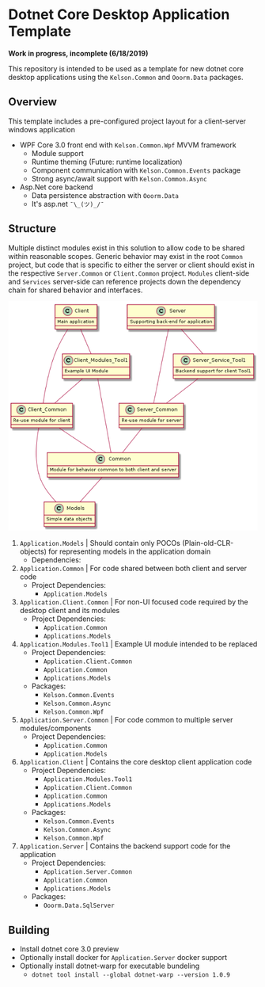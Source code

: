 # Dotnet Core Desktop Application Template

**Work in progress, incomplete (6/18/2019)**

This repository is intended to be used as a template for new dotnet core desktop applications using the `Kelson.Common` and `Ooorm.Data` packages.

## Overview

This template includes a pre-configured project layout for a client-server windows application

 * WPF Core 3.0 front end with `Kelson.Common.Wpf` MVVM framework
    * Module support
    * Runtime theming (Future: runtime localization)
    * Component communication with `Kelson.Common.Events` package
    * Strong async/await support with `Kelson.Common.Async` 
 * Asp.Net core backend
    * Data persistence abstraction with `Ooorm.Data`
    * It's asp.net `¯\_(ツ)_/¯`
 
## Structure

Multiple distinct modules exist in this solution to allow code to be shared within reasonable scopes. Generic behavior may exist in the root `Common` project, but code that is specific to either the server or client should exist in the respective `Server.Common` or `Client.Common` project. `Modules` client-side and `Services` server-side can reference projects down the dependency chain for shared behavior and interfaces.

![Package Diagram](./Docs/TemplateDiagram.png)

 1. `Application.Models`
    | Should contain only POCOs (Plain-old-CLR-objects) for representing models in the application domain
    * Dependencies:
 1. `Application.Common`
    | For code shared between both client and server code
    * Project Dependencies:
        * `Application.Models`
 1. `Application.Client.Common` 
    | For non-UI focused code required by the desktop client and its modules
    * Project Dependencies:
        * `Application.Common`
        * `Applications.Models`
 1. `Application.Modules.Tool1`
    | Example UI module intended to be replaced
    * Project Dependencies:
        * `Application.Client.Common`
        * `Application.Common`
        * `Applications.Models`
    * Packages:
        * `Kelson.Common.Events`
        * `Kelson.Common.Async`
        * `Kelson.Common.Wpf`
 1. `Application.Server.Common`
    | For code common to multiple server modules/components
    * Project Dependencies:
        * `Application.Common`
        * `Application.Models`
 1. `Application.Client`
    | Contains the core desktop client application code
    * Project Dependencies:
        * `Application.Modules.Tool1`
        * `Application.Client.Common`
        * `Application.Common`
        * `Applications.Models`
    * Packages:        
        * `Kelson.Common.Events`
        * `Kelson.Common.Async`
        * `Kelson.Common.Wpf`        
 1. `Application.Server`
    | Contains the backend support code for the application
    * Project Dependencies:
        * `Application.Server.Common`
        * `Application.Common`
        * `Applications.Models`
    * Packages:
        * `Ooorm.Data.SqlServer`        
    
## Building

 * Install dotnet core 3.0 preview
 * Optionally install docker for `Application.Server` docker support
 * Optionally install dotnet-warp for executable bundeling 
    * `dotnet tool install --global dotnet-warp --version 1.0.9`